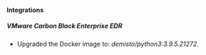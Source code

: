 #### Integrations
##### VMware Carbon Black Enterprise EDR
- Upgraded the Docker image to: *demisto/python3:3.9.5.21272*.
